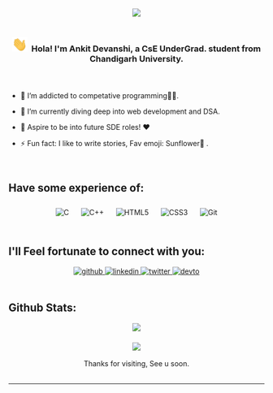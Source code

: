 <div align="center">
  
<img src="https://readme-typing-svg.herokuapp.com?color=%2351FF30F3&size=18&center=true&lines=Gonna+become+Ninja+Programmer+One+Day+!" align="center" height="250px"/>
</div>  
  
<br>
<div align="center"><h3> <img src="https://github.com/ABSphreak/ABSphreak/blob/master/gifs/Hi.gif" width="30px">&nbsp Hola! I'm Ankit Devanshi, a CsE UnderGrad. student from Chandigarh University.<h3></div>  
<br>
  
- 🔭 I’m addicted to competative programming👨‍💻.
  

- 🌱 I’m currently diving deep into web development and DSA.
  

- 🌻 Aspire to be into future SDE roles! ❤
  

- ⚡ Fun fact: I like to write stories, Fav emoji: Sunflower🌻 .
  
  
<br/>  

## Have some experience of: 
<div align="center">  
<img style="margin: 10px" src="https://img.icons8.com/color/50/000000/c-programming.png" alt="C" height="50" />  
<img style="margin: 10px" src="https://img.icons8.com/color/50/000000/c-plus-plus-logo.png" alt="C++" height="50" />  
<img style="margin: 10px" src="https://img.icons8.com/color/50/000000/html-5--v1.png" alt="HTML5" height="50" />  
<img style="margin: 10px" src="https://img.icons8.com/color/50/000000/css3.png" alt="CSS3" height="50" />  
 <img style="margin: 10px" src="https://img.icons8.com/color/50/000000/git.png" alt="Git" height="50" />  
</div>
<br/>  


## I'll Feel fortunate to connect with you: 
<div align="center">
<a href="https://github.com/thedev05" target="_blank">
<img src=https://img.shields.io/badge/github-%2324292e.svg?&style=for-the-badge&logo=github&logoColor=white alt=github style="margin-bottom: 5px;" />
</a>
<a href="https://linkedin.com/in/thedev05" target="_blank">
<img src=https://img.shields.io/badge/linkedin-%231E77B5.svg?&style=for-the-badge&logo=linkedin&logoColor=white alt=linkedin style="margin-bottom: 5px;" />
</a>
<a href="https://twitter.com/thedev05" target="_blank">
<img src=https://img.shields.io/badge/twitter-%2300acee.svg?&style=for-the-badge&logo=twitter&logoColor=white alt=twitter style="margin-bottom: 5px;" />
</a>
<a href="https://dev.to/thedev05" target="_blank">
<img src=https://img.shields.io/badge/dev.to-%2308090A.svg?&style=for-the-badge&logo=dev.to&logoColor=white alt=devto style="margin-bottom: 5px;" />
</a>  
</div>  
<br/>  


## Github Stats:
<div align="center">
  <img width="48%" src="https://github-readme-streak-stats.herokuapp.com/?user=thedev05&theme=monokai-metallian&show_icons=true&hide_border=true" />
<!--   <img width="48%" src="https://github-readme-stats.vercel.app/api/top-langs/?username=thedev05&layout=compact&hide=html,C&langs_count=6" /> -->
</div>


<br/>  

<div align="center">
<img src="https://komarev.com/ghpvc/?username=thedev05&&style=flat-square" align="center" />
</div>  
  

<br/>  

<div align="center"> Thanks for visiting, See u soon.</div>
<br />

----

